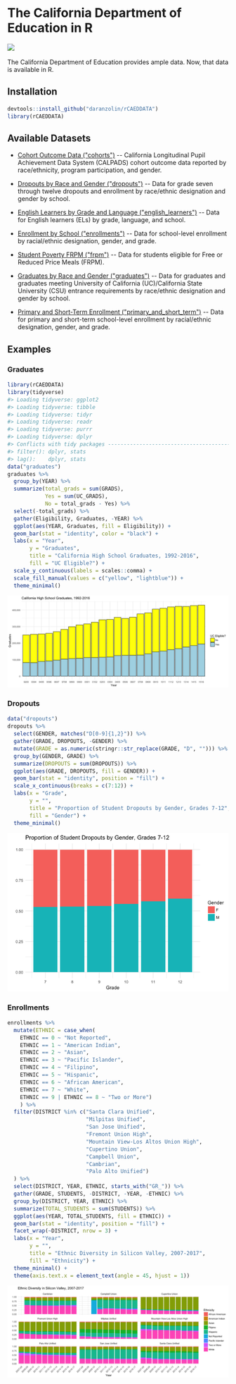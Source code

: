 <!-- README.md is generated from README.Rmd. Please edit that file -->
The California Department of Education in R
===========================================

![](https://upload.wikimedia.org/wikipedia/commons/4/40/Seal_of_the_California_Department_of_Education.jpg)

The California Department of Education provides ample data. Now, that data is available in R.

Installation
------------

``` r
devtools::install_github("daranzolin/rCAEDDATA")
library(rCAEDDATA)
```

Available Datasets
------------------

-   [Cohort Outcome Data ("cohorts")](http://www.cde.ca.gov/ds/sd/sd/filescohort.asp) -- California Longitudinal Pupil Achievement Data System (CALPADS) cohort outcome data reported by race/ethnicity, program participation, and gender.

-   [Dropouts by Race and Gender ("dropouts")](http://www.cde.ca.gov/ds/sd/sd/filesdropouts.asp) -- Data for grade seven through twelve dropouts and enrollment by race/ethnic designation and gender by school.

-   [English Learners by Grade and Language ("english\_learners")](http://www.cde.ca.gov/ds/sd/sd/fileselsch.asp) -- Data for English learners (ELs) by grade, language, and school.

-   [Enrollment by School ("enrollments")](http://www.cde.ca.gov/ds/sd/sd/filesenr.asp) -- Data for school-level enrollment by racial/ethnic designation, gender, and grade.

-   [Student Poverty FRPM ("frpm")](http://www.cde.ca.gov/ds/sd/sd/filessp.asp) -- Data for students eligible for Free or Reduced Price Meals (FRPM).

-   [Graduates by Race and Gender ("graduates")](http://www.cde.ca.gov/ds/sd/sd/filesgrads.asp) -- Data for graduates and graduates meeting University of California (UC)/California State University (CSU) entrance requirements by race/ethnic designation and gender by school.

-   [Primary and Short-Term Enrollment ("primary\_and\_short\_term")](http://www.cde.ca.gov/ds/sd/sd/filesenrps.asp) -- Data for primary and short-term school-level enrollment by racial/ethnic designation, gender, and grade.

Examples
--------

### Graduates

``` r
library(rCAEDDATA)
library(tidyverse)
#> Loading tidyverse: ggplot2
#> Loading tidyverse: tibble
#> Loading tidyverse: tidyr
#> Loading tidyverse: readr
#> Loading tidyverse: purrr
#> Loading tidyverse: dplyr
#> Conflicts with tidy packages ----------------------------------------------
#> filter(): dplyr, stats
#> lag():    dplyr, stats
data("graduates")
graduates %>% 
  group_by(YEAR) %>% 
  summarize(total_grads = sum(GRADS),
            Yes = sum(UC_GRADS),
            No = total_grads - Yes) %>%
  select(-total_grads) %>% 
  gather(Eligibility, Graduates, -YEAR) %>% 
  ggplot(aes(YEAR, Graduates, fill = Eligibility)) +
  geom_bar(stat = "identity", color = "black") +
  labs(x = "Year",
       y = "Graduates",
       title = "California High School Graduates, 1992-2016",
       fill = "UC Eligible?") +
  scale_y_continuous(labels = scales::comma) +
  scale_fill_manual(values = c("yellow", "lightblue")) +
  theme_minimal() 
```

![](README-unnamed-chunk-3-1.png)

### Dropouts

``` r
data("dropouts")
dropouts %>% 
  select(GENDER, matches("D[0-9]{1,2}")) %>% 
  gather(GRADE, DROPOUTS, -GENDER) %>% 
  mutate(GRADE = as.numeric(stringr::str_replace(GRADE, "D", ""))) %>% 
  group_by(GENDER, GRADE) %>% 
  summarize(DROPOUTS = sum(DROPOUTS)) %>% 
  ggplot(aes(GRADE, DROPOUTS, fill = GENDER)) +
  geom_bar(stat = "identity", position = "fill") +
  scale_x_continuous(breaks = c(7:12)) +
  labs(x = "Grade",
       y = "",
       title = "Proportion of Student Dropouts by Gender, Grades 7-12",
       fill = "Gender") +
  theme_minimal()
```

![](README-unnamed-chunk-4-1.png)

### Enrollments

``` r
enrollments %>% 
  mutate(ETHNIC = case_when(
    ETHNIC == 0 ~ "Not Reported",
    ETHNIC == 1 ~ "American Indian",
    ETHNIC == 2 ~ "Asian",
    ETHNIC == 3 ~ "Pacific Islander",
    ETHNIC == 4 ~ "Filipino",
    ETHNIC == 5 ~ "Hispanic",
    ETHNIC == 6 ~ "African American",
    ETHNIC == 7 ~ "White",
    ETHNIC == 9 | ETHNIC == 8 ~ "Two or More")
    ) %>% 
  filter(DISTRICT %in% c("Santa Clara Unified",
                         "Milpitas Unified",
                         "San Jose Unified",
                         "Fremont Union High",
                         "Mountain View-Los Altos Union High",
                         "Cupertino Union",
                         "Campbell Union", 
                         "Cambrian",
                         "Palo Alto Unified")
  ) %>% 
  select(DISTRICT, YEAR, ETHNIC, starts_with("GR_")) %>% 
  gather(GRADE, STUDENTS, -DISTRICT, -YEAR, -ETHNIC) %>% 
  group_by(DISTRICT, YEAR, ETHNIC) %>% 
  summarize(TOTAL_STUDENTS = sum(STUDENTS)) %>% 
  ggplot(aes(YEAR, TOTAL_STUDENTS, fill = ETHNIC)) +
  geom_bar(stat = "identity", position = "fill") +
  facet_wrap(~DISTRICT, nrow = 3) +
  labs(x = "Year",
       y = "",
       title = "Ethnic Diversity in Silicon Valley, 2007-2017",
       fill = "Ethnicity") +
  theme_minimal() +
  theme(axis.text.x = element_text(angle = 45, hjust = 1))
```

![](README-unnamed-chunk-5-1.png)
